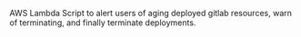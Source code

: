 AWS Lambda Script to alert users of aging deployed gitlab resources, warn of terminating, and finally terminate deployments.
